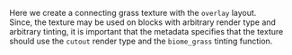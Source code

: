 Here we create a connecting grass texture with the `overlay` layout.  
Since, the texture may be used on blocks with arbitrary render type and arbitrary tinting, it is important that the metadata specifies that the texture should use the `cutout` render type and the `biome_grass` tinting function.